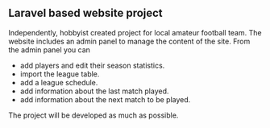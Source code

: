 ## Laravel based website project

Independently, hobbyist created project for local amateur football team. The website includes an admin panel to manage the content of the site. From the admin panel you can

- add players and edit their season statistics.
- import the league table.
- add a league schedule.
- add information about the last match played.
- add information about the next match to be played.

The project will be developed as much as possible.

